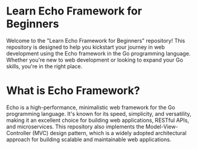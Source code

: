 # Learn Echo Framework for Beginners
Welcome to the "Learn Echo Framework for Beginners" repository! This repository is designed to help you kickstart your journey in web development using the Echo framework in the Go programming language. Whether you're new to web development or looking to expand your Go skills, you're in the right place.

# What is Echo Framework?
Echo is a high-performance, minimalistic web framework for the Go programming language. It's known for its speed, simplicity, and versatility, making it an excellent choice for building web applications, RESTful APIs, and microservices. This repository also implements the Model-View-Controller (MVC) design pattern, which is a widely adopted architectural approach for building scalable and maintainable web applications.
